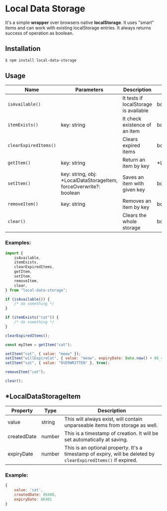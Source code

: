 # Local Data Storage

It's a simple **wrapper** over browsers native **localStorage**. It uses "smart" items and can work with existing localStorage entries. It always returns success of operation as boolean.

## Installation

```bash
$ npm install local-data-storage
```

## Usage

| Name                  | Parameters                                                         | Description                           | Return value           |
| --------------------- | ------------------------------------------------------------------ | ------------------------------------- | ---------------------- |
| `isAvailable()`       |                                                                    | It tests if localStorage is available | boolean                |
| `itemExists()`        | key: string                                                        | It check existence of an item         | boolean                |
| `clearExpiredItems()` |                                                                    | Clears expired items                  | boolean                |
| `getItem()`           | key: string                                                        | Return an item by key                 | \*LocalDataStorageItem |
| `setItem()`           | key: string, obj: \*LocalDataStorageItem, forceOverwrite?: boolean | Saves an item with given key          | boolean                |
| `removeItem()`        | key: string                                                        | Removes an item by key                | boolean                |
| `clear()`             |                                                                    | Clears the whole storage              | boolean                |

### Examples:

```javascript
import {
	isAvailable,
	itemExists,
	clearExpiredItems,
	getItem,
	setItem,
	removeItem,
	clear,
} from "local-data-storage";

if (isAvailable()) {
	/* do something */
}

if (itemExists("cat")) {
	/* do something */
}

clearExpiredItems();

const myItem = getItem("cat");

setItem("cat", { value: "meow" });
setItem("willExpireCat", { value: "meow", expiryDate: Date.now() + 86_400 });
setItem("cat", { value: "OVERWRITTEN" }, true);

removeItem("cat");

clear();
```

## \*LocalDataStorageItem

| Property    | Type   | Description                                                                                                    |
| ----------- | ------ | -------------------------------------------------------------------------------------------------------------- |
| value       | string | This will always exist, will contain unparseable items from storage as well.                                   |
| createdDate | number | This is a timestamp of creation. It will be set automatically at saving.                                       |
| expiryDate  | number | This is an optional property. It's a timestamp of expiry, will be deleted by `clearExpiredItems()` if expired. |

### Example:

```javascript
{
	value: 'cat',
	createdDate: 86400,
	expiryDate: 86401
}
```
